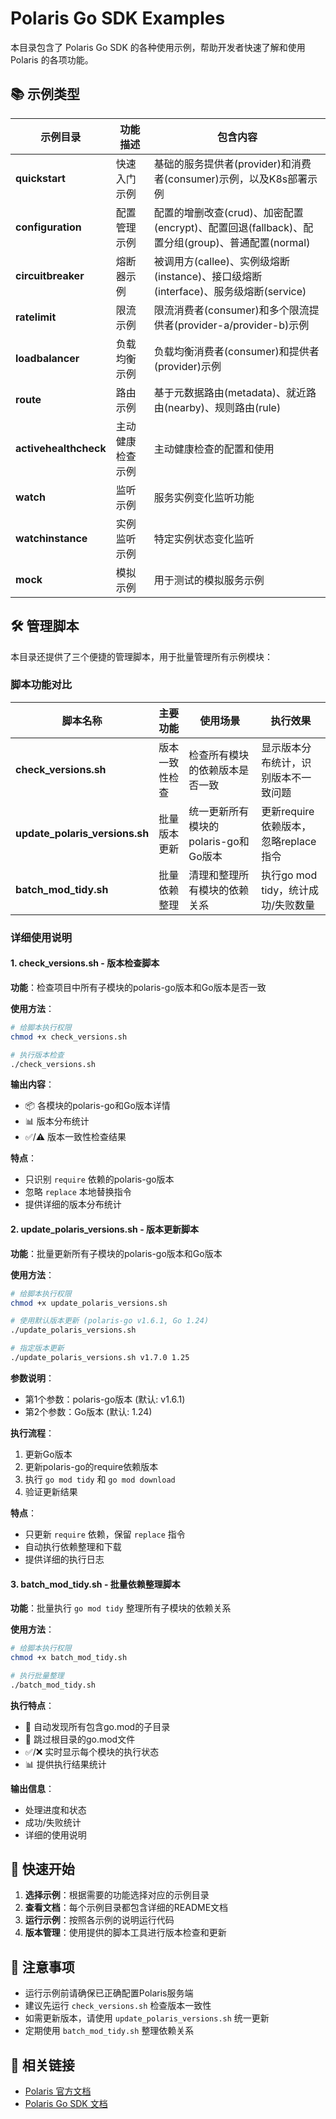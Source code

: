 # Polaris Go SDK Examples

本目录包含了 Polaris Go SDK 的各种使用示例，帮助开发者快速了解和使用 Polaris 的各项功能。

## 📚 示例类型

| 示例目录 | 功能描述 | 包含内容 |
|---------|---------|---------|
| **quickstart** | 快速入门示例 | 基础的服务提供者(provider)和消费者(consumer)示例，以及K8s部署示例 |
| **configuration** | 配置管理示例 | 配置的增删改查(crud)、加密配置(encrypt)、配置回退(fallback)、配置分组(group)、普通配置(normal) |
| **circuitbreaker** | 熔断器示例 | 被调用方(callee)、实例级熔断(instance)、接口级熔断(interface)、服务级熔断(service) |
| **ratelimit** | 限流示例 | 限流消费者(consumer)和多个限流提供者(provider-a/provider-b)示例 |
| **loadbalancer** | 负载均衡示例 | 负载均衡消费者(consumer)和提供者(provider)示例 |
| **route** | 路由示例 | 基于元数据路由(metadata)、就近路由(nearby)、规则路由(rule) |
| **activehealthcheck** | 主动健康检查示例 | 主动健康检查的配置和使用 |
| **watch** | 监听示例 | 服务实例变化监听功能 |
| **watchinstance** | 实例监听示例 | 特定实例状态变化监听 |
| **mock** | 模拟示例 | 用于测试的模拟服务示例 |

## 🛠️ 管理脚本

本目录还提供了三个便捷的管理脚本，用于批量管理所有示例模块：

### 脚本功能对比

| 脚本名称 | 主要功能 | 使用场景 | 执行效果 |
|---------|---------|---------|---------|
| **check_versions.sh** | 版本一致性检查 | 检查所有模块的依赖版本是否一致 | 显示版本分布统计，识别版本不一致问题 |
| **update_polaris_versions.sh** | 批量版本更新 | 统一更新所有模块的polaris-go和Go版本 | 更新require依赖版本，忽略replace指令 |
| **batch_mod_tidy.sh** | 批量依赖整理 | 清理和整理所有模块的依赖关系 | 执行go mod tidy，统计成功/失败数量 |

### 详细使用说明

#### 1. check_versions.sh - 版本检查脚本

**功能**：检查项目中所有子模块的polaris-go版本和Go版本是否一致

**使用方法**：
```bash
# 给脚本执行权限
chmod +x check_versions.sh

# 执行版本检查
./check_versions.sh
```

**输出内容**：
- 📦 各模块的polaris-go和Go版本详情
- 📊 版本分布统计
- ✅/⚠️ 版本一致性检查结果

**特点**：
- 只识别 `require` 依赖的polaris-go版本
- 忽略 `replace` 本地替换指令
- 提供详细的版本分布统计

#### 2. update_polaris_versions.sh - 版本更新脚本

**功能**：批量更新所有子模块的polaris-go版本和Go版本

**使用方法**：
```bash
# 给脚本执行权限
chmod +x update_polaris_versions.sh

# 使用默认版本更新 (polaris-go v1.6.1, Go 1.24)
./update_polaris_versions.sh

# 指定版本更新
./update_polaris_versions.sh v1.7.0 1.25
```

**参数说明**：
- 第1个参数：polaris-go版本 (默认: v1.6.1)
- 第2个参数：Go版本 (默认: 1.24)

**执行流程**：
1. 更新Go版本
2. 更新polaris-go的require依赖版本
3. 执行 `go mod tidy` 和 `go mod download`
4. 验证更新结果

**特点**：
- 只更新 `require` 依赖，保留 `replace` 指令
- 自动执行依赖整理和下载
- 提供详细的执行日志

#### 3. batch_mod_tidy.sh - 批量依赖整理脚本

**功能**：批量执行 `go mod tidy` 整理所有子模块的依赖关系

**使用方法**：
```bash
# 给脚本执行权限
chmod +x batch_mod_tidy.sh

# 执行批量整理
./batch_mod_tidy.sh
```

**执行特点**：
- 🚀 自动发现所有包含go.mod的子目录
- 📁 跳过根目录的go.mod文件
- ✅/❌ 实时显示每个模块的执行状态
- 📊 提供执行结果统计

**输出信息**：
- 处理进度和状态
- 成功/失败统计
- 详细的使用说明

## 🚀 快速开始

1. **选择示例**：根据需要的功能选择对应的示例目录
2. **查看文档**：每个示例目录都包含详细的README文档
3. **运行示例**：按照各示例的说明运行代码
4. **版本管理**：使用提供的脚本工具进行版本检查和更新

## 📝 注意事项

- 运行示例前请确保已正确配置Polaris服务端
- 建议先运行 `check_versions.sh` 检查版本一致性
- 如需更新版本，请使用 `update_polaris_versions.sh` 统一更新
- 定期使用 `batch_mod_tidy.sh` 整理依赖关系

## 🔗 相关链接

- [Polaris 官方文档](https://polarismesh.cn/)
- [Polaris Go SDK 文档](https://github.com/polarismesh/polaris-go)